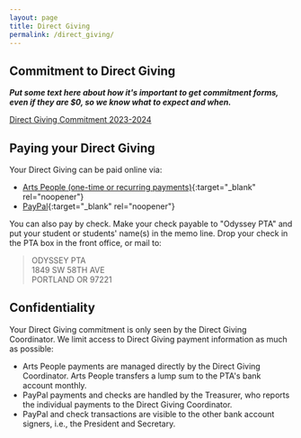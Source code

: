 ```yaml
---
layout: page
title: Direct Giving
permalink: /direct_giving/
---
```


## Commitment to Direct Giving

***Put some text here about how it's important to get commitment forms, even if they are $0, so we know what to expect and when.***

[Direct Giving Commitment 2023-2024](https://form.jotform.com/232260694125150)

## Paying your Direct Giving

Your Direct Giving can be paid online via:

- [Arts People (one-time or recurring payments)](https://app.arts-people.com/index.php?contribution=odyk8){:target="_blank" rel="noopener"}
- [PayPal](https://www.paypal.com/donate/?hosted_button_id=LAGJCDXWJ2W7W){:target="_blank" rel="noopener"}

You can also pay by check. Make your check payable to "Odyssey PTA" and put your student or students' name(s) in the memo line. Drop your check in the PTA box in the front office, or mail to:

> ODYSSEY PTA<br>
> 1849 SW 58TH AVE<br>
> PORTLAND OR 97221

## Confidentiality

Your Direct Giving commitment is only seen by the Direct Giving Coordinator. We limit access to Direct Giving payment information as much as possible:

- Arts People payments are managed directly by the Direct Giving Coordinator. Arts People transfers a lump sum to the PTA's bank account monthly.
- PayPal payments and checks are handled by the Treasurer, who reports the individual payments to the Direct Giving Coordinator.
- PayPal and check transactions are visible to the other bank account signers, i.e., the President and Secretary.
